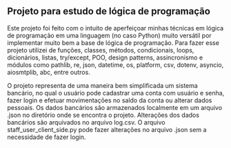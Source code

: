 ## Projeto para estudo de lógica de programação

Este projeto foi feito com o intuito de aperfeiçoar minhas técnicas em lógica de programação em uma linguagem (no caso
Python) muito versátil por implementar muito bem a base de lógica de programação. Para fazer esse projeto utilizei de
funções, classes, métodos, condicionais, loops, dicionários, listas, try/except, POO, design patterns, assincronismo e
módulos como pathlib, re, json, datetime, os, platform, csv, dotenv, asyncio, aiosmtplib, abc, entre outros.

O projeto representa de uma maneira bem simplificada um sistema bancário, no qual o usuário pode cadastrar uma conta
com usuário e senha, fazer login e efetuar movimentações no saldo da conta ou alterar dados pessoais. Os dados bancários
são armazenados localmente em um arquivo .json no diretório onde se encontra o projeto. Alterações dos dados bancários
são arquivados no arquivo log.csv. O arquivo staff_user_client_side.py pode fazer alterações no arquivo .json sem a
necessidade de fazer login.